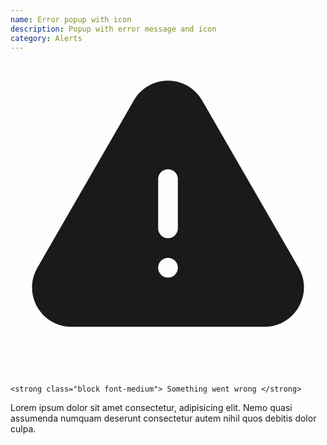 ```yaml
---
name: Error popup with icon
description: Popup with error message and icon
category: Alerts
---
```


<div role="alert" class="rounded border-s-4 border-red-500 bg-red-50 p-4">
  <div class="flex items-center gap-2 text-red-800">
    <svg xmlns="http://www.w3.org/2000/svg" viewBox="0 0 24 24" fill="currentColor" class="h-5 w-5">
      <path
        fill-rule="evenodd"
        d="M9.401 3.003c1.155-2 4.043-2 5.197 0l7.355 12.748c1.154 2-.29 4.5-2.599 4.5H4.645c-2.309 0-3.752-2.5-2.598-4.5L9.4 3.003zM12 8.25a.75.75 0 01.75.75v3.75a.75.75 0 01-1.5 0V9a.75.75 0 01.75-.75zm0 8.25a.75.75 0 100-1.5.75.75 0 000 1.5z"
        clip-rule="evenodd"
      />
    </svg>

    <strong class="block font-medium"> Something went wrong </strong>
  </div>

  <p class="mt-2 text-sm text-red-700">
    Lorem ipsum dolor sit amet consectetur, adipisicing elit. Nemo quasi assumenda numquam deserunt
    consectetur autem nihil quos debitis dolor culpa.
  </p>
</div>
